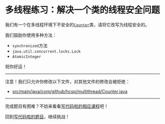 # 多线程练习：解决一个类的线程安全问题

我们有一个在多线程环境下不安全的[`Counter`](https://github.com/hcsp/fix-threadsafe-issue/blob/master/src/main/java/com/github/hcsp/multithread/Counter.java)类，请将它改写为线程安全的。

我们鼓励你使用多种方法：

- `synchronized`方法
- `java.util.concurrent.locks.Lock`
- `AtomicInteger`

祝你好运！

-----
注意！我们只允许你修改以下文件，对其他文件的修改会被拒绝：
- [src/main/java/com/github/hcsp/multithread/Counter.java](https://github.com/hcsp/fix-threadsafe-issue/blob/master/src/main/java/com/github/hcsp/multithread/Counter.java)
-----


完成题目有困难？不妨来看看[写代码啦的相应课程](https://xiedaimala.com/tasks/9bf0fb20-929d-4e17-891a-4673291d74a0)吧！

回到[写代码啦的题目](https://xiedaimala.com/tasks/9bf0fb20-929d-4e17-891a-4673291d74a0/quizzes/1b0fc390-74ad-4f55-b355-90b8a9154cc5)，继续挑战！ 
